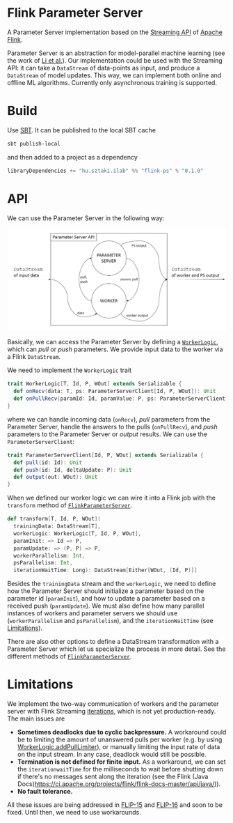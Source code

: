 # Flink Parameter Server

A Parameter Server implementation based on the
[Streaming API](https://ci.apache.org/projects/flink/flink-docs-stable/dev/datastream_api.html) of [Apache Flink](http://flink.apache.org/).

Parameter Server is an abstraction for model-parallel machine learning (see the work of [Li et al.](https://doi.org/10.1145/2640087.2644155)).
Our implementation could be used with the Streaming API:
it can take a `DataStream` of data-points as input, and produce a `DataStream` of model updates. This way, we can implement both online and offline ML algorithms. Currently only asynchronous training is supported.

# Build
Use [SBT](http://www.scala-sbt.org/). It can be published to the local SBT cache

```bash
sbt publish-local
```

and then added to a project as a dependency

```sbt
libraryDependencies += "hu.sztaki.ilab" %% "flink-ps" % "0.1.0"
```

# API

We can use the Parameter Server in the following way:

![Parameter Server architecture](PS_figures.png)

Basically, we can access the Parameter Server by defining a [```WorkerLogic```](https://github.com/gaborhermann/flink-ps/blob/master/src/main/scala/hu/sztaki/ilab/ps/WorkerLogic.scala), which can *pull* or *push* parameters. We provide input data to the worker via a Flink ```DataStream```.

We need to implement the ```WorkerLogic``` trait
```scala
trait WorkerLogic[T, Id, P, WOut] extends Serializable {
  def onRecv(data: T, ps: ParameterServerClient[Id, P, WOut]): Unit
  def onPullRecv(paramId: Id, paramValue: P, ps: ParameterServerClient[Id, P, WOut]): Unit
}
```
where we can handle incoming data (`onRecv`), *pull* parameters from the Parameter Server, handle the answers to the pulls (`onPullRecv`), and *push* parameters to the Parameter Server or *output* results. We can use the ```ParameterServerClient```:
```scala
trait ParameterServerClient[Id, P, WOut] extends Serializable {
  def pull(id: Id): Unit
  def push(id: Id, deltaUpdate: P): Unit
  def output(out: WOut): Unit
}
```

When we defined our worker logic we can wire it into a Flink job with the `transform` method of [```FlinkParameterServer```](src/main/scala/hu/sztaki/ilab/ps/FlinkParameterServer.scala).

```scala
def transform[T, Id, P, WOut](
  trainingData: DataStream[T],
  workerLogic: WorkerLogic[T, Id, P, WOut],
  paramInit: => Id => P,
  paramUpdate: => (P, P) => P,
  workerParallelism: Int,
  psParallelism: Int,
  iterationWaitTime: Long): DataStream[Either[WOut, (Id, P)]]
```

Besides the `trainingData` stream and the `workerLogic`, we need to define how the Parameter Server should initialize a parameter based on the parameter id (`paramInit`), and how to update a parameter based on a received push (`paramUpdate`). We must also define how many parallel instances of workers and parameter servers we should use (`workerParallelism` and `psParallelism`), and the `iterationWaitTime` (see [Limitations](README.md#limitations)).

There are also other options to define a DataStream transformation with a Parameter Server which let us specialize the process in more detail. See the different methods of [```FlinkParameterServer```](src/main/scala/hu/sztaki/ilab/ps/FlinkParameterServer.scala).

# Limitations

We implement the two-way communication of workers and the parameter server with Flink Streaming [iterations](https://ci.apache.org/projects/flink/flink-docs-release-1.3/dev/datastream_api.html#iterations), which is not yet production-ready. The main issues are
- **Sometimes deadlocks due to cyclic backpressure.** A workaround could be to limiting the amount of unanswered pulls per worker (e.g. by using [WorkerLogic.addPullLimiter](src/main/scala/hu/sztaki/ilab/ps/WorkerLogic.scala#L169)), or manually limiting the input rate of data on the input stream. In any case, deadlock would still be possible.
- **Termination is not defined for finite input.** As a workaround, we can set the `iterationwaitTime` for the milliseconds to wait before shutting down if there's no messages sent along the iteration (see the Flink (Java Docs)https://ci.apache.org/projects/flink/flink-docs-master/api/java/)).
- **No fault tolerance.**

All these issues are being addressed in [FLIP-15](https://cwiki.apache.org/confluence/pages/viewpage.action?pageId=66853132) and [FLIP-16](https://cwiki.apache.org/confluence/display/FLINK/FLIP-16%3A+Loop+Fault+Tolerance) and soon to be fixed. Until then, we need to use workarounds.

